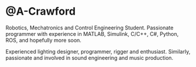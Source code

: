 # @A-Crawford 
Robotics, Mechatronics and Control Engineering Student. 
Passionate programmer with experience in MATLAB, Simulink, C/C++, C#, Python, ROS, and hopefully more soon.

Experienced lighting designer, programmer, rigger and enthusiast. Similarly, passionate and involved in sound engineering and music production.

<!---
A-Crawford/A-Crawford is a ✨ special ✨ repository because its `README.md` (this file) appears on your GitHub profile.
You can click the Preview link to take a look at your changes.
--->
